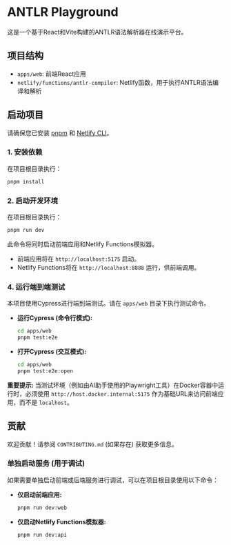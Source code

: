 # ANTLR Playground

这是一个基于React和Vite构建的ANTLR语法解析器在线演示平台。

## 项目结构

- `apps/web`: 前端React应用
- `netlify/functions/antlr-compiler`: Netlify函数，用于执行ANTLR语法编译和解析

## 启动项目

请确保您已安装 [pnpm](https://pnpm.io/) 和 [Netlify CLI](https://docs.netlify.com/cli/get-started/)。

### 1. 安装依赖

在项目根目录执行：

```bash
pnpm install
```

### 2. 启动开发环境

在项目根目录执行：

```bash
pnpm run dev
```

此命令将同时启动前端应用和Netlify Functions模拟器。
- 前端应用将在 `http://localhost:5175` 启动。
- Netlify Functions将在 `http://localhost:8888` 运行，供前端调用。

### 4. 运行端到端测试

本项目使用Cypress进行端到端测试。请在 `apps/web` 目录下执行测试命令。

- **运行Cypress (命令行模式):**
  ```bash
  cd apps/web
  pnpm test:e2e
  ```

- **打开Cypress (交互模式):**
  ```bash
  cd apps/web
  pnpm test:e2e:open
  ```

**重要提示:** 当测试环境（例如由AI助手使用的Playwright工具）在Docker容器中运行时，必须使用 `http://host.docker.internal:5175` 作为基础URL来访问前端应用，而不是 `localhost`。

## 贡献

欢迎贡献！请参阅 `CONTRIBUTING.md` (如果存在) 获取更多信息。

### 单独启动服务 (用于调试)

如果需要单独启动前端或后端服务进行调试，可以在项目根目录使用以下命令：

- **仅启动前端应用:**
  ```bash
  pnpm run dev:web
  ```

- **仅启动Netlify Functions模拟器:**
  ```bash
  pnpm run dev:api
  ```
